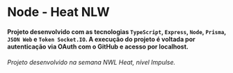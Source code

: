 # Node - Heat NLW

#### Projeto desenvolvido com as tecnologias `TypeScript`, `Express`, `Node`, `Prisma`, `JSON Web` e `Token Socket.IO`. A execução do projeto é voltada por autenticação via OAuth com o GitHub e acesso por localhost.

###### Projeto desenvolvido na semana NWL Heat, nível Impulse.
